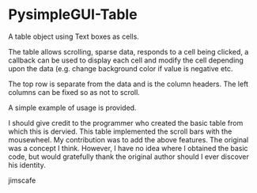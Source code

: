 # PysimpleGUI-Table
A table object using Text boxes as cells.

The table allows scrolling, sparse data, responds to a cell being clicked, a callback can be used to display each cell and modify the cell depending upon the data (e.g. change background color if value is negative etc.

The top row is separate from the data and is  the column headers. The left columns can be fixed so as not to scroll.

A simple example of usage is provided.

I should give credit to the programmer who created the basic table from which this is dervied. This table implemented the scroll bars with the mousewheel. My contribution was to add the above features. The original was a concept I think. However, I have no idea where I obtained the basic code, but would gratefully thank the original author should I ever discover his identity.

jimscafe
